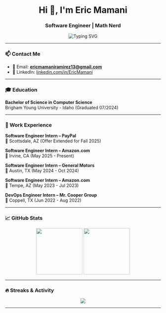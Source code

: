 <!-- Banner or Title -->
<h1 align="center">Hi 👋, I'm Eric Mamani</h1>
<h3 align="center">Software Engineer | Math Nerd</h3>

<p align="center">
  <img src="https://readme-typing-svg.herokuapp.com?font=Fira+Code&size=22&pause=1000&color=635BFF&center=true&vCenter=true&width=435&lines=Software+Engineer" alt="Typing SVG" />
</p>

---

### 📫 Contact Me

- 📧 Email: **ericmamaniramirez13@gmail.com**
- 💼 LinkedIn: [linkedin.com/in/EricMamani](https://www.linkedin.com/in/EricMamani)

---

### 🎓 Education

**Bachelor of Science in Computer Science**  
Brigham Young University - Idaho (Graduated 07/2024)

---

### 💼 Work Experience

**Software Engineer Intern – PayPal**  
📍 Scottsdale, AZ (Offer Extended for Fall 2025)

**Software Engineer Intern – Amazon.com**  
📍 Irvine, CA (May 2025 - Present)

**Software Engineer Intern – General Motors**  
📍 Austin, TX (May 2024 - Oct 2024)

**Software Engineer Intern – Amazon.com**  
📍 Tempe, AZ (May 2023 - Jul 2023)

**DevOps Engineer Intern – Mr. Cooper Group**  
📍 Coppell, TX (Jun 2022 - Aug 2022)

---
<!--
### 🛠️ Technical Skills

- **Languages:** Python, Java, JavaScript, TypeScript, SQL, C++, C#, Swift, GO  
- **Frameworks:** React, Angular, Node.js, Selenium, PyTorch  
- **Cloud & DevOps:** AWS, GCP, Azure, Docker, REST APIs, Jenkins  
- **Tools:** VS Code, IntelliJ, Swagger, GitHub, Jira, Power BI  
- **Soft Skills:** Communication, Critical Thinking, Teamwork, Fast Learning

---
-->
### 📈 GitHub Stats

<section align="center">
  <img src="https://github-readme-stats.vercel.app/api?username=ericmamaniramirez13&show_icons=true&theme=radical" height="150px"/>
  <img src="https://github-readme-stats.vercel.app/api/top-langs/?username=ericmamaniramirez13&layout=compact&theme=radical" height="150px"/>
</section>

---

### 🔥 Streaks & Activity

<p align="center">
  <img src="https://github-readme-streak-stats.herokuapp.com?user=ericmamaniramirez13&theme=radical&hide_border=true" />
</p>

---
